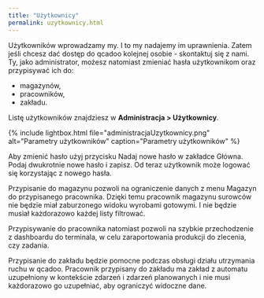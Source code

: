 ```yaml
---
title: "Użytkownicy"
permalink: uzytkownicy.html 
---
```


Użytkowników wprowadzamy my. I to my nadajemy im uprawnienia. Zatem jeśli chcesz dać dostęp do qcadoo kolejnej osobie - skontaktuj się z nami. Ty, jako administrator, możesz natomiast zmieniać hasła użytkownikom oraz przypisywać ich do:
- magazynów,
- pracowników,
- zakładu.

Listę użytkowników znajdziesz w **Administracja > Użytkownicy**.

{% include lightbox.html file="administracjaUzytkownicy.png" alt="Parametry użytkowników" caption="Parametry użytkowników" %}

Aby zmienić hasło użyj przycisku Nadaj nowe hasło w zakładce Główna. Podaj dwukrotnie nowe hasło i zapisz. Od teraz użytkownik może logować się korzystając z nowego hasła.

Przypisanie do magazynu pozwoli na ograniczenie danych z menu Magazyn do przypisanego pracownika. Dzięki temu pracownik magazynu surowców nie będzie miał zaburzonego widoku wyrobami gotowymi. I nie będzie musiał każdorazowo każdej listy filtrować.

Przypisywanie do pracownika natomiast pozwoli na szybkie przechodzenie z dashboardu do terminala, w celu zaraportowania produkcji do zlecenia, czy zadania.

Przypisanie do zakładu będzie pomocne podczas obsługi działu utrzymania ruchu w qcadoo. Pracownik przypisany do zakładu ma zakład z automatu uzupełniony w kontekście zdarzeń i zdarzeń planowanych i nie musi każdorazowo go uzupełniać, aby ograniczyć widoczne dane.